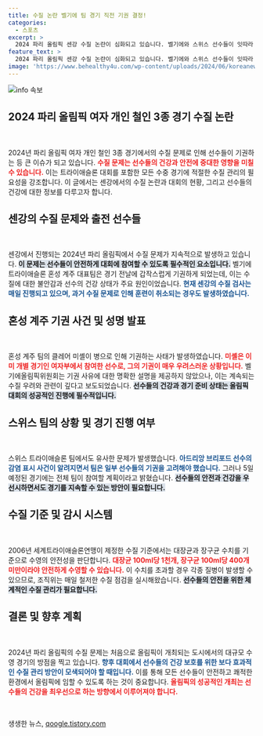 ```yaml
---
title: 수질 논란 벨기에 팀 경기 직전 기권 결정!
categories:
  - 스포츠
excerpt: >
  2024 파리 올림픽 센강 수질 논란이 심화되고 있습니다. 벨기에와 스위스 선수들이 잇따라 기권하며 병세를 호소한 가운데, 선수들의 건강에 대한 우려가 커지고 있습니다. 올림픽 성공을 위해 긴급 대책이 필요합니다!
feature_text: >
  2024 파리 올림픽 센강 수질 논란이 심화되고 있습니다. 벨기에와 스위스 선수들이 잇따라 기권하며 병세를 호소한 가운데, 선수들의 건강에 대한 우려가 커지고 있습니다. 올림픽 성공을 위해 긴급 대책이 필요합니다!
image: 'https://www.behealthy4u.com/wp-content/uploads/2024/06/koreanews.jpg'
---
```


<p><img src="https://www.behealthy4u.com/wp-content/uploads/2024/06/koreanews.jpg" alt="info 속보" /></p>

<h2 data-ke-size="size26">2024 파리 올림픽 여자 개인 철인 3종 경기 수질 논란</h2>

<p data-ke-size="size16">&nbsp;</p>

<p>2024년 파리 올림픽 여자 개인 철인 3종 경기에서의 수질 문제로 인해 선수들이 기권하는 등 큰 이슈가 되고 있습니다. <b><span style="color: #ee2323;">수질 문제는 선수들의 건강과 안전에 중대한 영향을 미칠 수 있습니다.</span></b> 이는 트라이애슬론 대회를 포함한 모든 수중 경기에 적절한 수질 관리의 필요성을 강조합니다. 이 글에서는 센강에서의 수질 논란과 대회의 현황, 그리고 선수들의 건강에 대한 정보를 다루고자 합니다.</p>

<h2 data-ke-size="size26">센강의 수질 문제와 출전 선수들</h2>

<p data-ke-size="size16">&nbsp;</p>

<p>센강에서 진행되는 2024년 파리 올림픽에서 수질 문제가 지속적으로 발생하고 있습니다. <b><span style="background-color: #21538527;">이 문제는 선수들이 안전하게 대회에 참여할 수 있도록 필수적인 요소입니다.</span></b> 벨기에 트라이애슬론 혼성 계주 대표팀은 경기 전날에 갑작스럽게 기권하게 되었는데, 이는 수질에 대한 불안감과 선수의 건강 상태가 주요 원인이었습니다. <b><span style="color: #1a5490;">현재 센강의 수질 검사는 매일 진행되고 있으며, 과거 수질 문제로 인해 훈련이 취소되는 경우도 발생하였습니다.</span></b></p>

<h2 data-ke-size="size26">혼성 계주 기권 사건 및 성명 발표</h2>

<p data-ke-size="size16">&nbsp;</p>

<p>혼성 계주 팀의 클레어 미셸이 병으로 인해 기권하는 사태가 발생하였습니다. <b><span style="color: #ee2323;">미셸은 이미 개별 경기인 여자부에서 참여한 선수로, 그의 기권이 매우 우려스러운 상황입니다.</span></b> 벨기에올림픽위원회는 기권 사유에 대한 명확한 설명을 제공하지 않았으나, 이는 계속되는 수질 우려와 관련이 깊다고 보도되었습니다. <b><span style="background-color: #21538527;">선수들의 건강과 경기 준비 상태는 올림픽 대회의 성공적인 진행에 필수적입니다.</span></b></p>

<h2 data-ke-size="size26">스위스 팀의 상황 및 경기 진행 여부</h2>

<p data-ke-size="size16">&nbsp;</p>

<p>스위스 트라이애슬론 팀에서도 유사한 문제가 발생했습니다. <b><span style="color: #1a5490;">아드리앙 브리포드 선수의 감염 표시 사건이 알려지면서 팀은 일부 선수들의 기권을 고려해야 했습니다.</span></b> 그러나 5일 예정된 경기에는 전체 팀이 참여할 계획이라고 밝혔습니다. <b><span style="background-color: #21538527;">선수들의 안전과 건강을 우선시하면서도 경기를 지속할 수 있는 방안이 필요합니다.</span></b></p>

<h2 data-ke-size="size26">수질 기준 및 감시 시스템</h2>

<p data-ke-size="size16">&nbsp;</p>

<p>2006년 세계트라이애슬론연맹이 제정한 수질 기준에서는 대장균과 장구균 수치를 기준으로 수영의 안전성을 판단합니다. <b><span style="color: #ee2323;">대장균 100ml당 1천개, 장구균 100ml당 400개 미만이라야 안전하게 수영할 수 있습니다.</span></b> 이 수치를 초과할 경우 각종 질병이 발생할 수 있으므로, 조직위는 매일 철저한 수질 점검을 실시해왔습니다. <b><span style="background-color: #21538527;">선수들의 안전을 위한 체계적인 수질 관리가 필요합니다.</span></b></p>

<h2 data-ke-size="size26">결론 및 향후 계획</h2>

<p data-ke-size="size16">&nbsp;</p>

<p>2024년 파리 올림픽의 수질 문제는 처음으로 올림픽이 개최되는 도시에서의 대규모 수영 경기의 방점을 찍고 있습니다. <b><span style="color: #1a5490;">향후 대회에서 선수들의 건강 보호를 위한 보다 효과적인 수질 관리 방안이 모색되어야 할 때입니다.</span></b> 이를 통해 모든 선수들이 안전하고 쾌적한 환경에서 올림픽에 임할 수 있도록 하는 것이 중요합니다. <b><span style="color: #ee2323;">올림픽의 성공적인 개최는 선수들의 건강을 최우선으로 하는 방향에서 이루어져야 합니다.</span></b></p>

<p data-ke-size="size16">&nbsp;</p>
생생한 뉴스, <a href="https://qoogle.tistory.com" rel="dofollow">qoogle.tistory.com</a>


